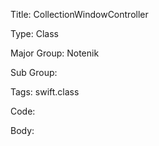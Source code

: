 Title:  CollectionWindowController

Type:   Class

Major Group: Notenik

Sub Group:   

Tags:   swift.class

Code:



Body:


